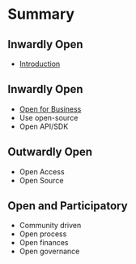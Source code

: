 # Summary

## Inwardly Open

* [Introduction](README.md)

## Inwardly Open

* [Open for Business](inwardly-open/open-for-business.md)
* Use open-source
* Open API/SDK

## Outwardly Open

* Open Access
* Open Source

## Open and Participatory

* Community driven
* Open process
* Open finances
* Open governance

